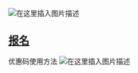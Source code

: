 ![在这里插入图片描述](https://i-blog.csdnimg.cn/blog_migrate/454065928bacadc5e8f4bb14cedfc291.png)


## [报名](https://training.linuxfoundation.org/training/kubernetes-security-essentials-lfs260-cks-exam-bundle/)

优惠码使用方法
![在这里插入图片描述](https://i-blog.csdnimg.cn/blog_migrate/6a772a1fa31d8db3650fc5167fdc6d59.png)

